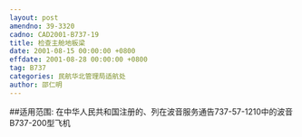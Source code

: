 ```yaml
---
layout: post
amendno: 39-3320
cadno: CAD2001-B737-19
title: 检查主舱地板梁
date: 2001-08-15 00:00:00 +0800
effdate: 2001-08-28 00:00:00 +0800
tag: B737
categories: 民航华北管理局适航处
author: 邵仁明
---
```


##适用范围:
在中华人民共和国注册的、列在波音服务通告737-57-1210中的波音B737-200型飞机

